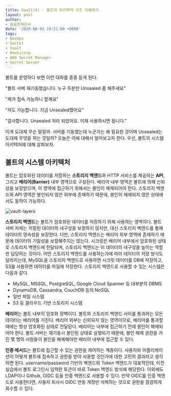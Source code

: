 ```yaml
---
title: Vault(4) - 볼트의 아키텍처 구조 이해하기
layout: post
author:
- 꼼꼼한재은씨
date: '2020-08-05 19:21:00 +0000'
tags:
- DevOps
- Secret
- Vault
- Hashicorp
- AWS Secret Manager
- Secret Server
---
```


볼트를 운영하다 보면 이런 대화를 종종 듣게 된다. 

"볼트 서버 재기동했습니다. 누구 두분만 Unsealed 좀 해주세요"

"제가 접속 가능하니 할께요"

"저도 가능합니다. 지금 Unsealed했어요"

"감사합니다. Unsealed 처리 되었어요. 이제 사용하시면 됩니다."

이게 도대체 무슨 말일까. 서버를 기동했는데 누군가는 왜 필요한 것이며 Unsealed는 도대체 무엇을 하는 것일까? 오늘은 이에 대해서 알아보고자 한다. 우선, 볼트의 시스템 아키텍처에 대해 살펴보자.

## 볼트의 시스템 아키텍처

볼트는 암호화된 데이터를 저장하는 **스토리지 백엔드**와 HTTP 서비스를 제공하는 **API**, 그리고 **배리어(Barrier)** 내부 영역으로 구성된다. 배리어 내부 영역은 볼트에 의해 신뢰성을 보장받으며, 이 영역에 접근하기 위해서는 봉인이 해제되어야 한다. 스토리지 백엔드와 API 영역은 봉인되지 않은 외부에 존재하기 때문에, 봉인이 해제되지 않은 상태에서도 동작이 가능하다. 

![vault-layers](https://user-images.githubusercontent.com/300046/83564966-cf8a6200-a4da-11ea-9bdf-1a2492c371df.png)

**스토리지 백엔드**는 볼트가 암호화된 데이터를 저장하기 위해 사용하는 영역이다. 볼트 서버 자체는 저장된 데이터의 내구성을 보장하지 않지만, 대신 스토리지 벡엔드를 통해 데이터의 영속성을 보장한다. 다만, 스토리지 백엔드는 배리어 외부 영역에 존재하기 때문에 데이터의 기밀성을 보장해주지는 않는다. 시크릿은 배리어 내부에서 암호화된 상태로 스토리지 백엔드에 전달되며, 스토리지 백엔드는 이 데이터의 내구성을 높이는 역할만 담당하는 것이다. 어떤 스토리지 백엔드를 사용하는가에 따라 데이터의 저장 방식도 달라지는데, MySQL을 스토리지 백엔드로 사용하면 시크릿 데이터를 DB에 저장하고, S3를 사용하면 데이터를 파일에 저장한다. 스토리지 백엔드로 사용할 수 있는 시스템은 다음과 같다. 

- MySQL, MSSQL, PostgreSQL, Google Cloud Spanner 등 대부분의 DBMS
- DynamoDB, Cassandra, CouchDB 등의 NoSQL 
- 일반 파일 시스템
- S3 등 클라우드 기반 스토리지 시스템 

**배리어**는 볼트 내부의 암호화 장벽이다. 볼트와 스토리지 백엔드 사이를 통과하는 모든 데이터는 배리어를 거친다. 베리어 외부는 신뢰되지 않는 영역이므로, 배리어를 통과할 때에는 항상 암호화된 상태로 전달된다. 배리어는 내부에 접근하기 전에 봉인이 해제되어야 한다. 볼트 서버는 재기동시 봉인된 상태로 실행되기 때문에, 봉인 해제 권한을 가진 몇 명의 사람들이 봉인을 해제해야만 배리어 내부에 접근할 수 있다.  

**인증 메서드**는 볼트에 접근할 수 있는 권한을 제어하는 계층이다. 사용자와 어플리케이션이 어떻게 볼트에 접속하고 권한을 받아 사용할 것인가에 대한 고민의 결과라고 생각하면 된다. username/password 기반의 벡엔드와 Token 백엔드가 대표적인데, 이전 실습에서 볼트 로그인시 입력한 토큰이 바로 Token 백엔드 방식에 해당한다. 이외에도 LDAP이나 Github, OIDC 등을 인증 백엔드로 사용할 수 있다. 만약 OIDC를 인증 백엔드로 사용한다면, 사용자 퇴사시 OIDC 연동 계정만 삭제하는 것으로 권한을 깔끔하게 회수할 수 있다.
